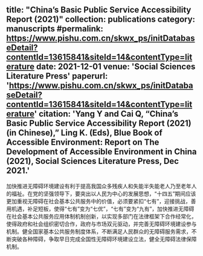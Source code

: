 title: "China’s Basic Public Service Accessibility Report (2021)"
collection: publications
category: manuscripts
#permalink: https://www.pishu.com.cn/skwx_ps/initDatabaseDetail?contentId=13615841&siteId=14&contentType=literature
date: 2021-12-01
venue: 'Social Sciences Literature Press'
paperurl: 'https://www.pishu.com.cn/skwx_ps/initDatabaseDetail?contentId=13615841&siteId=14&contentType=literature'
citation: 'Yang Y and Cai Q, “China’s Basic Public Service Accessibility Report (2021)(in Chinese),” Ling K. (Eds), Blue Book of Accessible Environment: Report on The Development of Accessible Environment in China (2021), Social Sciences Literature Press, Dec 2021.'
---

加快推进无障碍环境建设有利于提高我国众多残疾人和失能半失能老人乃至老年人的福祉。在党的坚强领导下，要突出以人民为中心的发展思想，“十四五”期间应该更加重视无障碍在社会基本公共服务中的价值，必须要紧扣“七有”，迎接挑战，善用机遇，补足短板，使得“七有”变为“七优”，“七有”变为“九有”，加快推进无障碍在社会基本公共服务应用体制机制创新，以实现多部门在法律框架下合作经常化，使得政府和社会组织密切合作，政府与市场双元驱动，并完善无障碍环境建设参与机制。健全国家基本公共服务制度体系，不断满足人民群众的无障碍服务需求，不断突破各种障碍，争取早日完成全国性无障碍环境建设立法，健全无障碍法律保障机制。

